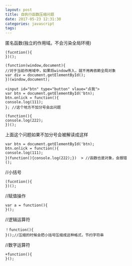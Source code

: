 ```yaml
---
layout: post
title: 自执行函数压缩问题
date: 2017-05-23 12:31:30
categories: javascript
tags: 
---
```

匿名函数(独立的作用域。不会污染全局环境)
```
(fucntion(){
})();
```

```
(function(window,document){
//对于当前作用域中，如果将window传入，就不用再依赖全局对象
var div = document.getElementById();
})(window,document);
```

```
<input id="btn" type="button" vlaue="点我">
var btn = document.getElementById('btn);
btn.onlick = function(){
console.log(111);
}; //这个地方不加分号会出问题

(function(){
console.log(222);
})();
```
上面这个问题如果不加分号会被解读成这样

```
var btn = document.getElementById('btn);
btn.onlick = function(){
console.log(111);
}(function(){console.log(222);})  > //函数也是对象，会报错
();
```
//小括号
```
(fucntion(){
})();
```
//赋值操作
```
var a = function(){
}();
```
//逻辑运算符
```
！function(){
}();//压缩的时候会把小括号压缩成这种格式，节约字符串
```
//数字运算符
```
+function(){
}();
```




